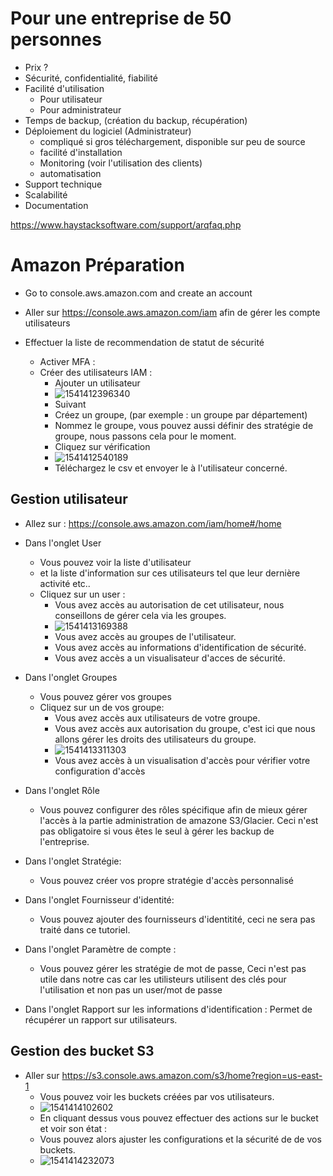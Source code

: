 # Pour une entreprise de 50 personnes



- Prix ?
- Sécurité, confidentialité, fiabilité
- Facilité d'utilisation 
  - Pour utilisateur
  - Pour administrateur
- Temps de backup, (création du backup, récupération)
- Déploiement du logiciel (Administrateur)
  - compliqué si gros téléchargement, disponible sur peu de source
  - facilité d'installation
  - Monitoring (voir l'utilisation des clients)
  - automatisation
- Support technique
- Scalabilité
- Documentation



https://www.haystacksoftware.com/support/arqfaq.php



# Amazon Préparation



- Go to console.aws.amazon.com and create an account

- Aller sur https://console.aws.amazon.com/iam afin de gérer les compte utilisateurs

- Effectuer la liste de recommendation de statut de sécurité

  - Activer MFA : 
  - Créer des utilisateurs IAM :
    - Ajouter un utilisateur
    - ![1541412396340](/home/zutt/Documents/sync/Heig/AIT/img/1541411387806.png)
    - Suivant
    - Créez un groupe, (par exemple : un groupe par département)
    - Nommez le groupe, vous pouvez aussi définir des stratégie de groupe, nous passons cela pour le moment.
    - Cliquez sur vérification
    - ![1541412540189](/home/zutt/Documents/sync/Heig/AIT/img/2.png)
    - Téléchargez le csv et envoyer le à l'utilisateur concerné.


## Gestion utilisateur

- Allez sur : https://console.aws.amazon.com/iam/home#/home
- Dans l'onglet User
  - Vous pouvez voir la liste d'utilisateur
  - et la liste d'information sur ces utilisateurs tel que leur dernière activité etc..
  - Cliquez sur un user :
    - Vous avez accès au autorisation de cet utilisateur, nous conseillons de gérer cela via les groupes.
    - ![1541413169388](/home/zutt/.config/Typora/typora-user-images/1541413169388.png)
    - Vous avez accès au groupes de l'utilisateur.
    - Vous avez accès au informations d'identification de sécurité.
    - Vous avez accès a un visualisateur d'acces de sécurité.
- Dans l'onglet Groupes

  - Vous pouvez gérer vos groupes
  - Cliquez sur un de vos groupe:
    - Vous avez accès aux utilisateurs de votre groupe.
    - Vous avez accès aux autorisation du groupe, c'est ici que nous allons gérer les droits des utilisateurs du groupe.
    - ![1541413311303](/home/zutt/Documents/sync/Heig/AIT/img/34.png)
    - Vous avez accès à un visualisation d'accès pour vérifier votre configuration d'accès
- Dans l'onglet Rôle
  - Vous pouvez configurer des rôles spécifique afin de mieux gérer l'accès à la partie administration de amazone S3/Glacier. Ceci n'est pas obligatoire si vous êtes le seul à gérer les backup de l'entreprise.
- Dans l'onglet Stratégie:
  - Vous pouvez créer vos propre stratégie d'accès personnalisé
- Dans l'onglet Fournisseur d'identité:
  - Vous pouvez ajouter des fournisseurs d'identitité, ceci ne sera pas traité dans ce tutoriel.
- Dans l'onglet Paramètre de compte :
  - Vous pouvez gérer les stratégie de mot de passe, Ceci n'est pas utile dans notre cas car les utilisteurs utilisent des clés pour l'utilisation et non pas un user/mot de passe
- Dans l'onglet Rapport sur les informations d'identification : Permet de récupérer un rapport sur utilisateurs.



## Gestion des bucket S3

- Aller sur https://s3.console.aws.amazon.com/s3/home?region=us-east-1
  - Vous pouvez voir les buckets créées par vos utilisateurs.
  - ![1541414102602](/home/zutt/Documents/sync/Heig/AIT/img/75.png)
  - En cliquant dessus vous pouvez effectuer des actions sur le bucket et voir son état :
  - Vous pouvez alors ajuster les configurations et la sécurité de de vos buckets.
  - ![1541414232073](/home/zutt/Documents/sync/Heig/AIT/img/23.png)